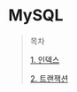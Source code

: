 # MySQL

> 목차
> 
> [1. 인덱스](https://github.com/tlarbals824/TIL/tree/main/Database/MySQL/index/Index.md)
> 
> [2. 트랜잭션](https://github.com/tlarbals824/TIL/tree/main/Database/MySQL/Transaction/Transaction.md)